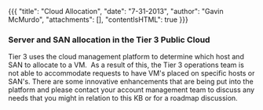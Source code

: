 {{{
  "title": "Cloud Allocation",
  "date": "7-31-2013",
  "author": "Gavin McMurdo",
  "attachments": [],
  "contentIsHTML": true
}}}

<h3>Server and SAN allocation in the Tier 3 Public Cloud</h3>
<p>Tier 3 uses the cloud management platform to determine which host and SAN to allocate to a VM. &nbsp;As a result of this, the Tier 3 operations team is not able to accommodate requests to have VM's placed on specific hosts or SAN's. There are some innovative
  enhancements that are being put into the platform and please contact your account management team to discuss any needs that you might in relation to this KB or for a roadmap discussion.</p>
